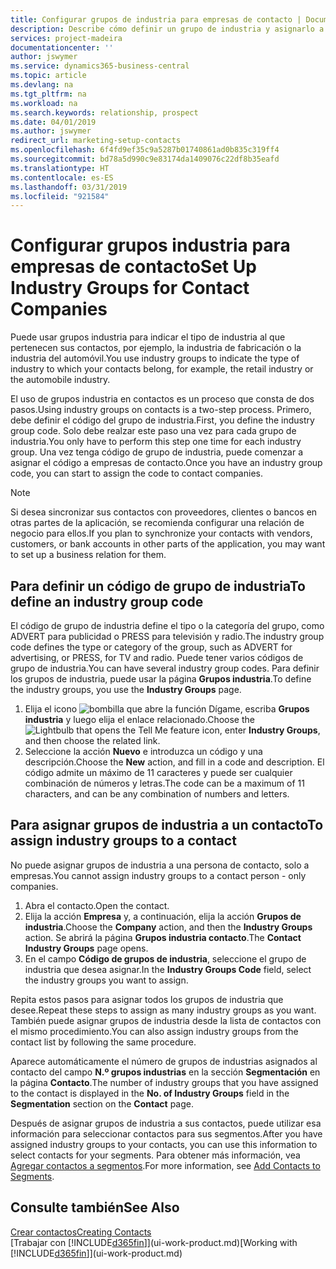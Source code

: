 ```yaml
---
title: Configurar grupos de industria para empresas de contacto | Documentos de Microsoft
description: Describe cómo definir un grupo de industria y asignarlo a una empresa de contacto, por ejemplo, en la industria minorista o la industria del automóvil.
services: project-madeira
documentationcenter: ''
author: jswymer
ms.service: dynamics365-business-central
ms.topic: article
ms.devlang: na
ms.tgt_pltfrm: na
ms.workload: na
ms.search.keywords: relationship, prospect
ms.date: 04/01/2019
ms.author: jswymer
redirect_url: marketing-setup-contacts
ms.openlocfilehash: 6f4fd9ef35c9a5287b01740861ad0b835c319ff4
ms.sourcegitcommit: bd78a5d990c9e83174da1409076c22df8b35eafd
ms.translationtype: HT
ms.contentlocale: es-ES
ms.lasthandoff: 03/31/2019
ms.locfileid: "921584"
---
```

# <a name="set-up-industry-groups-for-contact-companies"></a><span data-ttu-id="d4c7f-103">Configurar grupos industria para empresas de contacto</span><span class="sxs-lookup"><span data-stu-id="d4c7f-103">Set Up Industry Groups for Contact Companies</span></span>
<span data-ttu-id="d4c7f-104">Puede usar grupos industria para indicar el tipo de industria al que pertenecen sus contactos, por ejemplo, la industria de fabricación o la industria del automóvil.</span><span class="sxs-lookup"><span data-stu-id="d4c7f-104">You use industry groups to indicate the type of industry to which your contacts belong, for example, the retail industry or the automobile industry.</span></span>

<span data-ttu-id="d4c7f-105">El uso de grupos industria en contactos es un proceso que consta de dos pasos.</span><span class="sxs-lookup"><span data-stu-id="d4c7f-105">Using industry groups on contacts is a two-step process.</span></span> <span data-ttu-id="d4c7f-106">Primero, debe definir el código del grupo de industria.</span><span class="sxs-lookup"><span data-stu-id="d4c7f-106">First, you define the industry group code.</span></span> <span data-ttu-id="d4c7f-107">Solo debe realzar este paso una vez para cada grupo de industria.</span><span class="sxs-lookup"><span data-stu-id="d4c7f-107">You only have to perform this step one time for each industry group.</span></span> <span data-ttu-id="d4c7f-108">Una vez tenga código de grupo de industria, puede comenzar a asignar el código a empresas de contacto.</span><span class="sxs-lookup"><span data-stu-id="d4c7f-108">Once you have an industry group code, you can start to assign the code to contact companies.</span></span>

> [!NOTE]  
>   <span data-ttu-id="d4c7f-109">Si desea sincronizar sus contactos con proveedores, clientes o bancos en otras partes de la aplicación, se recomienda configurar una relación de negocio para ellos.</span><span class="sxs-lookup"><span data-stu-id="d4c7f-109">If you plan to synchronize your contacts with vendors, customers, or bank accounts in other parts of the application, you may want to set up a business relation for them.</span></span>

## <a name="to-define-an-industry-group-code"></a><span data-ttu-id="d4c7f-110">Para definir un código de grupo de industria</span><span class="sxs-lookup"><span data-stu-id="d4c7f-110">To define an industry group code</span></span>
<span data-ttu-id="d4c7f-111">El código de grupo de industria define el tipo o la categoría del grupo, como ADVERT para publicidad o PRESS para televisión y radio.</span><span class="sxs-lookup"><span data-stu-id="d4c7f-111">The industry group code defines the type or category of the group, such as ADVERT for advertising, or PRESS, for TV and radio.</span></span> <span data-ttu-id="d4c7f-112">Puede tener varios códigos de grupo de industria.</span><span class="sxs-lookup"><span data-stu-id="d4c7f-112">You can have several industry group codes.</span></span> <span data-ttu-id="d4c7f-113">Para definir los grupos de industria, puede usar la página **Grupos industria**.</span><span class="sxs-lookup"><span data-stu-id="d4c7f-113">To define the industry groups, you use the **Industry Groups** page.</span></span>

1. <span data-ttu-id="d4c7f-114">Elija el icono ![bombilla que abre la función Dígame](media/ui-search/search_small.png "Dígame que desea hacer"), escriba **Grupos industria** y luego elija el enlace relacionado.</span><span class="sxs-lookup"><span data-stu-id="d4c7f-114">Choose the ![Lightbulb that opens the Tell Me feature](media/ui-search/search_small.png "Tell me what you want to do") icon, enter **Industry Groups**, and then choose the related link.</span></span>
2. <span data-ttu-id="d4c7f-115">Seleccione la acción **Nuevo** e introduzca un código y una descripción.</span><span class="sxs-lookup"><span data-stu-id="d4c7f-115">Choose the **New** action, and fill in a code and description.</span></span> <span data-ttu-id="d4c7f-116">El código admite un máximo de 11 caracteres y puede ser cualquier combinación de números y letras.</span><span class="sxs-lookup"><span data-stu-id="d4c7f-116">The code can be a maximum of 11 characters, and can be any combination of numbers and letters.</span></span>

## <a name="AssignIndustryGroupContact"></a> <span data-ttu-id="d4c7f-117">Para asignar grupos de industria a un contacto</span><span class="sxs-lookup"><span data-stu-id="d4c7f-117">To assign industry groups to a contact</span></span>
<span data-ttu-id="d4c7f-118">No puede asignar grupos de industria a una persona de contacto, solo a empresas.</span><span class="sxs-lookup"><span data-stu-id="d4c7f-118">You cannot assign industry groups to a contact person - only companies.</span></span>

1. <span data-ttu-id="d4c7f-119">Abra el contacto.</span><span class="sxs-lookup"><span data-stu-id="d4c7f-119">Open the contact.</span></span>
2. <span data-ttu-id="d4c7f-120">Elija la acción **Empresa** y, a continuación, elija la acción **Grupos de industria**.</span><span class="sxs-lookup"><span data-stu-id="d4c7f-120">Choose the **Company** action, and then the **Industry Groups** action.</span></span> <span data-ttu-id="d4c7f-121">Se abrirá la página **Grupos industria contacto**.</span><span class="sxs-lookup"><span data-stu-id="d4c7f-121">The **Contact Industry Groups** page opens.</span></span>
3. <span data-ttu-id="d4c7f-122">En el campo **Código de grupos de industria**, seleccione el grupo de industria que desea asignar.</span><span class="sxs-lookup"><span data-stu-id="d4c7f-122">In the **Industry Groups Code** field, select the industry groups you want to assign.</span></span>

<span data-ttu-id="d4c7f-123">Repita estos pasos para asignar todos los grupos de industria que desee.</span><span class="sxs-lookup"><span data-stu-id="d4c7f-123">Repeat these steps to assign as many industry groups as you want.</span></span> <span data-ttu-id="d4c7f-124">También puede asignar grupos de industria desde la lista de contactos con el mismo procedimiento.</span><span class="sxs-lookup"><span data-stu-id="d4c7f-124">You can also assign industry groups from the contact list by following the same procedure.</span></span>

<span data-ttu-id="d4c7f-125">Aparece automáticamente el número de grupos de industrias asignados al contacto del campo **N.º grupos industrias** en la sección **Segmentación** en la página **Contacto**.</span><span class="sxs-lookup"><span data-stu-id="d4c7f-125">The number of industry groups that you have assigned to the contact is displayed in the **No. of Industry Groups** field in the **Segmentation** section on the **Contact** page.</span></span>

<span data-ttu-id="d4c7f-126">Después de asignar grupos de industria a sus contactos, puede utilizar esa información para seleccionar contactos para sus segmentos.</span><span class="sxs-lookup"><span data-stu-id="d4c7f-126">After you have assigned industry groups to your contacts, you can use this information to select contacts for your segments.</span></span> <span data-ttu-id="d4c7f-127">Para obtener más información, vea [Agregar contactos a segmentos](marketing-add-contact-segment.md).</span><span class="sxs-lookup"><span data-stu-id="d4c7f-127">For more information, see [Add Contacts to Segments](marketing-add-contact-segment.md).</span></span>

## <a name="see-also"></a><span data-ttu-id="d4c7f-128">Consulte también</span><span class="sxs-lookup"><span data-stu-id="d4c7f-128">See Also</span></span>
[<span data-ttu-id="d4c7f-129">Crear contactos</span><span class="sxs-lookup"><span data-stu-id="d4c7f-129">Creating Contacts</span></span>](marketing-create-contact-companies.md)  
<span data-ttu-id="d4c7f-130">[Trabajar con [!INCLUDE[d365fin](includes/d365fin_md.md)]](ui-work-product.md)</span><span class="sxs-lookup"><span data-stu-id="d4c7f-130">[Working with [!INCLUDE[d365fin](includes/d365fin_md.md)]](ui-work-product.md)</span></span>
